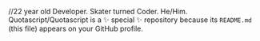 //22 year old Developer. Skater turned Coder. He/Him.
Quotascript/Quotascript is a ✨ special ✨ repository because its `README.md` (this file) appears on your GitHub profile.

